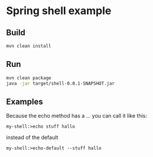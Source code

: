 # Spring shell example

## Build

```bash
mvn clean install
```

## Run

```bash
mvn clean package
java -jar target/shell-0.0.1-SNAPSHOT.jar
```

## Examples

Because the echo method has a ... you can call it like this:

    my-shell:>echo stuff hallo

instead of the default 

    my-shell:>echo-default --stuff hallo
        
